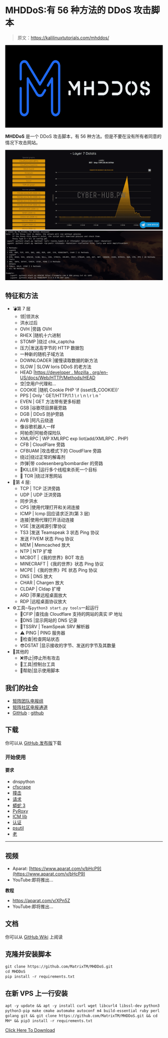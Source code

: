 # MHDDoS:有 56 种方法的 DDoS 攻击脚本

> 原文：<https://kalilinuxtutorials.com/mhddos/>

[![](img//13e6cfc0d11d3f724caaca95b57ced49.png)](https://blogger.googleusercontent.com/img/b/R29vZ2xl/AVvXsEhKr3SOiS5WbQdNl57QOIyIWxFIiwqD-DUD2KieIIaR91DToK6aSX7DsMMbbEOGhfIPK8nxXimIECG8AUMqQ_C2LF3lyp7g0CocFxLD0vg-yD_Y1Dx3MMKmBQTSiihY0E4FL8xDAfMrAdOk1cNl1GSrBZDSJqA1Q6G5IWX4bD4pz-C0cKJkwKHDbwUi/s728/MHDDoS.png)

**MHDDoS** 是一个 DDoS 攻击脚本，有 56 种方法。但是不要在没有所有者同意的情况下攻击网站。

![](img//62d44a81cd30278ac6797d8751c21fe4.png)![](img//4f756731024c5c6734f8f907fdb2868b.png)

## 特征和方法

*   💣第 7 层
    *   领|领洪水
    *   洪水过后
    *   OVH |旁路 OVH
    *   RHEX |随机十六进制
    *   STOMP |绕过 chk_captcha
    *   压力|发送高字节的 HTTP 数据包
    *   一种新的随机子域方法
    *   DOWNLOADER |缓慢读取数据的新方法
    *   SLOW | SLOW loris DDoS 的老方法
    *   HEAD |[https://developer . Mozilla . org/en-US/docs/Web/HTTP/Methods/HEAD](https://developer.mozilla.org/en-US/docs/Web/HTTP/Methods/HEAD)
    *   空|空用户代理和…
    *   COOKIE |随机 Cookie PHP 'if (isset($_COOKIE))'
    *   PPS | Only ' GET/HTTP/1.1 \ r \ n \ r \ n '
    *   EVEN | GET 方法带有更多标题
    *   GSB |谷歌项目屏蔽旁路
    *   DGB | DDoS 防护旁路
    *   AVB |阿凡云绕道
    *   像谷歌机器人一样
    *   阿帕奇|阿帕奇探险队
    *   XMLRPC | WP XMLRPC exp liot(add/XMLRPC . PHP)
    *   CFB | CloudFlare 旁路
    *   CFBUAM |攻击模式下的 CloudFlare 旁路
    *   绕过|绕过正常的解毒剂
    *   炸弹|带 codesenberg/bombardier 的旁路
    *   🔪KILLER |运行多个线程来杀死一个目标
    *   🧅 TOR |绕过洋葱网站
*   🧨第 4 层:
    *   TCP | TCP 泛洪旁路
    *   UDP | UDP 泛洪旁路
    *   同步洪水
    *   CPS |使用代理打开和关闭连接
    *   ICMP | Icmp 回应请求泛洪(第 3 层)
    *   连接|使用代理打开活动连接
    *   VSE |发送阀源引擎协议
    *   TS3 |发送 Teamspeak 3 状态 Ping 协议
    *   发送 FIVEM 状态 Ping 协议
    *   MEM | Memcached 放大
    *   NTP | NTP 扩增
    *   MCBOT |《我的世界》BOT 攻击
    *   MINECRAFT |《我的世界》状态 Ping 协议
    *   MCPE |《我的世界》PE 状态 Ping 协议
    *   DNS | DNS 放大
    *   CHAR | Chargen 放大
    *   CLDAP | Cldap 扩增
    *   ARD |苹果远程桌面放大
    *   RDP |远程桌面协议放大
*   ⚙️工具–与`python3 start.py tools`一起运行
    *   🌟CFIP |查找由 Cloudflare 支持的网站的真实 IP 地址
    *   🔪DNS |显示网站的 DNS 记录
    *   📍TSSRV | TeamSpeak SRV 解析器
    *   ⚠ PING | PING 服务器
    *   📌检查|检查网站状态
    *   😎DSTAT |显示接收的字节、发送的字节及其数量
*   🎩其他的
    *   ❌停止|停止所有攻击
    *   🌠工具|控制台工具
    *   👑帮助|显示使用脚本

## 我们的社会

*   [矩阵团队电报组](https://t.me/DD0SChat)
*   [矩阵社区电报通道](https://t.me/MatrixORG)
*   [GitHub](https://github.com/MatrixTM/MHDDoS/issues) : [github](https://github.com/MatrixTM/MHDDoS/issues)

## 下载

你可以从 [GitHub 发布版](https://github.com/MatrixTM/MHDDoS/releases)下载

### 开始使用

#### **要求**

*   dnspython
*   [cfscrape](https://github.com/Anorov/cloudflare-scrape)
*   [撞击](https://github.com/SecureAuthCorp/impacket)
*   [请求](https://github.com/psf/requests)
*   [蟒蛇 3](https://python.org)
*   [PyRoxy](https://github.com/MatrixTM/PyRoxy)
*   [ICM lib](https://github.com/ValentinBELYN/icmplib)
*   [认证](https://github.com/certifi/python-certifi)
*   [psutil](https://github.com/giampaolo/psutil)
*   [老](https://github.com/aio-libs/yarl)

* * *

## **视频**

*   Aparat: [https://www.aparat.com/v/bHcP9](https://www.aparat.com/v/bHcP9)
*   YouTube:即将推出…

**教程**

*   https://aparat.com/v/XPn5Z
*   YouTube:即将推出…

## 文档

你可以从 [GitHub Wiki](https://github.com/MatrixTM/MHDDoS/wiki) 上阅读

## **克隆并安装脚本**

```
git clone https://github.com/MatrixTM/MHDDoS.git
cd MHDDoS
pip install -r requirements.txt
```

## **在新 VPS 上一行安装**

```
apt -y update && apt -y install curl wget libcurl4 libssl-dev python3 python3-pip make cmake automake autoconf m4 build-essential ruby perl golang git && git clone https://github.com/MatrixTM/MHDDoS.git && cd MH* && pip3 install -r requirements.txt
```

[Click Here To Download](https://github.com/MatrixTM/MHDDoS)